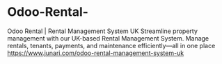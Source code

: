 # Odoo-Rental-
Odoo Rental | Rental Management System UK
Streamline property management with our UK-based Rental Management System. Manage rentals, tenants, payments, and maintenance efficiently—all in one place
https://www.junari.com/odoo-rental-management-system-uk
